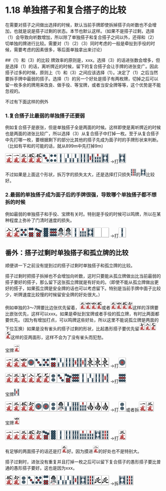 # 1.18 单独搭子和复合搭子的比较

在需要对搭子之间做出选择的时候，默认当前手牌即使拆掉搭子向听数也不会增加，也就是说是搭子过剩的状态。本节也默认这样。（如果不是搭子过剩，选择（1）会导致向听数增加，所以除了单独搭子和复合搭子之间以外，还得和（2）切单独的牌进行比较。需要对（1）（2）（3）同时考虑的一般是牵扯到手役的时候，需要考虑的因素很多，等后面单独拿出来讨论）

##（1）和（3）的比较
牌效率的原则是，xxx。选择（3）的话进张数会增多，但是选择（1）的话，离听牌近的时候，留下的复合搭子会让手牌的进张变广。因此搭子过多的时候，原则上（1）和（3）之间应该选择（1）。决定了（1）之后当然要拆手牌中最弱的搭子。选择（1）的另一个好处是搭子有两枚牌，切掉之后可以留一枚多余的牌用来改良、做手役、等宝牌，或者当安全牌等等，这个优势是不能忽视的。


不过有下面这样的例外

### 1.复合搭子比最弱的单独搭子还要弱

例如复合搭子是嵌张，但是单独搭子全是两面的时候。这样即使是离听牌近的时候也是两面的进张比较广，所以选择（3）从复合搭子中打掉一枚。至于从复合搭子中先打哪一枚，要根据剩下的部分比其他的搭子先成为面子时的手牌形状来判断。（比如有平和的可能的话，就从899m中先打掉9m）

<img src='https://raw.githubusercontent.com/matsumatsu233/mtc/master/sources/mj-tactics/1m.gif' alt='1m' height='32px'><img src='https://raw.githubusercontent.com/matsumatsu233/mtc/master/sources/mj-tactics/1m.gif' alt='1m' height='32px'><img src='https://raw.githubusercontent.com/matsumatsu233/mtc/master/sources/mj-tactics/3m.gif' alt='3m' height='32px'><img src='https://raw.githubusercontent.com/matsumatsu233/mtc/master/sources/mj-tactics/5m.gif' alt='5m' height='32px'><img src='https://raw.githubusercontent.com/matsumatsu233/mtc/master/sources/mj-tactics/5m.gif' alt='5m' height='32px'><img src='https://raw.githubusercontent.com/matsumatsu233/mtc/master/sources/mj-tactics/3p.gif' alt='3p' height='32px'><img src='https://raw.githubusercontent.com/matsumatsu233/mtc/master/sources/mj-tactics/4p.gif' alt='4p' height='32px'><img src='https://raw.githubusercontent.com/matsumatsu233/mtc/master/sources/mj-tactics/2s.gif' alt='2s' height='32px'><img src='https://raw.githubusercontent.com/matsumatsu233/mtc/master/sources/mj-tactics/3s.gif' alt='3s' height='32px'><img src='https://raw.githubusercontent.com/matsumatsu233/mtc/master/sources/mj-tactics/3s.gif' alt='3s' height='32px'><img src='https://raw.githubusercontent.com/matsumatsu233/mtc/master/sources/mj-tactics/4s.gif' alt='4s' height='32px'><img src='https://raw.githubusercontent.com/matsumatsu233/mtc/master/sources/mj-tactics/5s.gif' alt='5s' height='32px'><img src='https://raw.githubusercontent.com/matsumatsu233/mtc/master/sources/mj-tactics/7s.gif' alt='7s' height='32px'><img src='https://raw.githubusercontent.com/matsumatsu233/mtc/master/sources/mj-tactics/8s.gif' alt='8s' height='32px'> →打<img src='https://raw.githubusercontent.com/matsumatsu233/mtc/master/sources/mj-tactics/8s.gif' alt='8s' height='32px'>

不过如果是上面这个形状，拆万字的损失太大，还是选择打只损失<img src='https://raw.githubusercontent.com/matsumatsu233/mtc/master/sources/mj-tactics/9s.gif' alt='9s' height='24px'>的<img src='https://raw.githubusercontent.com/matsumatsu233/mtc/master/sources/mj-tactics/8s.gif' alt='8s' height='24px'>比较好。

### 2.最弱的单独搭子成为面子后的手牌很强，导致哪个单独搭子都不想拆的时候

例如最弱的单独搭子和手役、宝牌有关时。特别是手役的时候可以鸣牌，所以在某种程度上弥补了门清时速度的损失。

<img src='https://raw.githubusercontent.com/matsumatsu233/mtc/master/sources/mj-tactics/8m.gif' alt='8m' height='32px'><img src='https://raw.githubusercontent.com/matsumatsu233/mtc/master/sources/mj-tactics/9m.gif' alt='9m' height='32px'><img src='https://raw.githubusercontent.com/matsumatsu233/mtc/master/sources/mj-tactics/5p.gif' alt='5p' height='32px'><img src='https://raw.githubusercontent.com/matsumatsu233/mtc/master/sources/mj-tactics/6p.gif' alt='6p' height='32px'><img src='https://raw.githubusercontent.com/matsumatsu233/mtc/master/sources/mj-tactics/7p.gif' alt='7p' height='32px'><img src='https://raw.githubusercontent.com/matsumatsu233/mtc/master/sources/mj-tactics/8p.gif' alt='8p' height='32px'><img src='https://raw.githubusercontent.com/matsumatsu233/mtc/master/sources/mj-tactics/9p.gif' alt='9p' height='32px'><img src='https://raw.githubusercontent.com/matsumatsu233/mtc/master/sources/mj-tactics/1s.gif' alt='1s' height='32px'><img src='https://raw.githubusercontent.com/matsumatsu233/mtc/master/sources/mj-tactics/1s.gif' alt='1s' height='32px'><img src='https://raw.githubusercontent.com/matsumatsu233/mtc/master/sources/mj-tactics/2s.gif' alt='2s' height='32px'><img src='https://raw.githubusercontent.com/matsumatsu233/mtc/master/sources/mj-tactics/7s.gif' alt='7s' height='32px'><img src='https://raw.githubusercontent.com/matsumatsu233/mtc/master/sources/mj-tactics/8s.gif' alt='8s' height='32px'><img src='https://raw.githubusercontent.com/matsumatsu233/mtc/master/sources/mj-tactics/5z.gif' alt='5z' height='32px'><img src='https://raw.githubusercontent.com/matsumatsu233/mtc/master/sources/mj-tactics/5z.gif' alt='5z' height='32px'> →打<img src='https://raw.githubusercontent.com/matsumatsu233/mtc/master/sources/mj-tactics/2s.gif' alt='2s' height='32px'>


## 番外：搭子过剩时单独搭子和孤立牌的比较

顺便讲一下之前没有提到过的搭子过剩时单独搭子和孤立牌的比较。

搭子过剩时把搭子拆掉也不会增加向听数，这时只要能从孤立牌做出比当前最弱的搭子要好的搭子，那么留下这张孤立牌就是有好处的。（即使不能从孤立牌做出更好的搭子，如果孤立牌是安全牌的话也可以考虑留下。特别是当前手牌中面子比较少，听牌速度比较慢的时候留安全牌的好处很大。）

例如单独的3～7牌要比边张优先留着，<img src='https://raw.githubusercontent.com/matsumatsu233/mtc/master/sources/mj-tactics/3m.gif' alt='3m' height='24px'><img src='https://raw.githubusercontent.com/matsumatsu233/mtc/master/sources/mj-tactics/4m.gif' alt='4m' height='24px'><img src='https://raw.githubusercontent.com/matsumatsu233/mtc/master/sources/mj-tactics/4m.gif' alt='4m' height='24px'><img src='https://raw.githubusercontent.com/matsumatsu233/mtc/master/sources/mj-tactics/5m.gif' alt='5m' height='24px'>或者<img src='https://raw.githubusercontent.com/matsumatsu233/mtc/master/sources/mj-tactics/3m.gif' alt='3m' height='24px'><img src='https://raw.githubusercontent.com/matsumatsu233/mtc/master/sources/mj-tactics/4m.gif' alt='4m' height='24px'><img src='https://raw.githubusercontent.com/matsumatsu233/mtc/master/sources/mj-tactics/5m.gif' alt='5m' height='24px'><img src='https://raw.githubusercontent.com/matsumatsu233/mtc/master/sources/mj-tactics/6m.gif' alt='6m' height='24px'>这样的浮牌要比嵌张优先，这样可以xxx。如果是牵扯到宝牌或者手役的孤立牌，有时比两面都要优先。（因为有增加打点，可以鸣牌这些好处，所以这里不能说孤立牌是两面的下位互换）如果是没有雀头的搭子过剩的形状，比起愚形搭子要优先留<img src='https://raw.githubusercontent.com/matsumatsu233/mtc/master/sources/mj-tactics/7m.gif' alt='7m' height='24px'><img src='https://raw.githubusercontent.com/matsumatsu233/mtc/master/sources/mj-tactics/8m.gif' alt='8m' height='24px'><img src='https://raw.githubusercontent.com/matsumatsu233/mtc/master/sources/mj-tactics/9m.gif' alt='9m' height='24px'><img src='https://raw.githubusercontent.com/matsumatsu233/mtc/master/sources/mj-tactics/9m.gif' alt='9m' height='24px'>这样的亚两面形，这样不会为了没有雀头而犯愁。

宝牌<img src='https://raw.githubusercontent.com/matsumatsu233/mtc/master/sources/mj-tactics/1m.gif' alt='1m' height='24px'>

<img src='https://raw.githubusercontent.com/matsumatsu233/mtc/master/sources/mj-tactics/1m.gif' alt='1m' height='32px'><img src='https://raw.githubusercontent.com/matsumatsu233/mtc/master/sources/mj-tactics/3m.gif' alt='3m' height='32px'><img src='https://raw.githubusercontent.com/matsumatsu233/mtc/master/sources/mj-tactics/4m.gif' alt='4m' height='32px'><img src='https://raw.githubusercontent.com/matsumatsu233/mtc/master/sources/mj-tactics/1p.gif' alt='1p' height='32px'><img src='https://raw.githubusercontent.com/matsumatsu233/mtc/master/sources/mj-tactics/3p.gif' alt='3p' height='32px'><img src='https://raw.githubusercontent.com/matsumatsu233/mtc/master/sources/mj-tactics/5p.gif' alt='5p' height='32px'><img src='https://raw.githubusercontent.com/matsumatsu233/mtc/master/sources/mj-tactics/6p.gif' alt='6p' height='32px'><img src='https://raw.githubusercontent.com/matsumatsu233/mtc/master/sources/mj-tactics/3s.gif' alt='3s' height='32px'><img src='https://raw.githubusercontent.com/matsumatsu233/mtc/master/sources/mj-tactics/4s.gif' alt='4s' height='32px'><img src='https://raw.githubusercontent.com/matsumatsu233/mtc/master/sources/mj-tactics/5s.gif' alt='5s' height='32px'><img src='https://raw.githubusercontent.com/matsumatsu233/mtc/master/sources/mj-tactics/5s.gif' alt='5s' height='32px'><img src='https://raw.githubusercontent.com/matsumatsu233/mtc/master/sources/mj-tactics/1z.gif' alt='1z' height='32px'><img src='https://raw.githubusercontent.com/matsumatsu233/mtc/master/sources/mj-tactics/1z.gif' alt='1z' height='32px'><img src='https://raw.githubusercontent.com/matsumatsu233/mtc/master/sources/mj-tactics/1z.gif' alt='1z' height='32px'> →打<img src='https://raw.githubusercontent.com/matsumatsu233/mtc/master/sources/mj-tactics/1p.gif' alt='1p' height='32px'>

<img src='https://raw.githubusercontent.com/matsumatsu233/mtc/master/sources/mj-tactics/2m.gif' alt='2m' height='32px'><img src='https://raw.githubusercontent.com/matsumatsu233/mtc/master/sources/mj-tactics/3m.gif' alt='3m' height='32px'><img src='https://raw.githubusercontent.com/matsumatsu233/mtc/master/sources/mj-tactics/7m.gif' alt='7m' height='32px'><img src='https://raw.githubusercontent.com/matsumatsu233/mtc/master/sources/mj-tactics/8m.gif' alt='8m' height='32px'><img src='https://raw.githubusercontent.com/matsumatsu233/mtc/master/sources/mj-tactics/9m.gif' alt='9m' height='32px'><img src='https://raw.githubusercontent.com/matsumatsu233/mtc/master/sources/mj-tactics/9m.gif' alt='9m' height='32px'><img src='https://raw.githubusercontent.com/matsumatsu233/mtc/master/sources/mj-tactics/2p.gif' alt='2p' height='32px'><img src='https://raw.githubusercontent.com/matsumatsu233/mtc/master/sources/mj-tactics/3p.gif' alt='3p' height='32px'><img src='https://raw.githubusercontent.com/matsumatsu233/mtc/master/sources/mj-tactics/7p.gif' alt='7p' height='32px'><img src='https://raw.githubusercontent.com/matsumatsu233/mtc/master/sources/mj-tactics/9p.gif' alt='9p' height='32px'><img src='https://raw.githubusercontent.com/matsumatsu233/mtc/master/sources/mj-tactics/2s.gif' alt='2s' height='32px'><img src='https://raw.githubusercontent.com/matsumatsu233/mtc/master/sources/mj-tactics/3s.gif' alt='3s' height='32px'><img src='https://raw.githubusercontent.com/matsumatsu233/mtc/master/sources/mj-tactics/4s.gif' alt='4s' height='32px'><img src='https://raw.githubusercontent.com/matsumatsu233/mtc/master/sources/mj-tactics/5s.gif' alt='5s' height='32px'> →打<img src='https://raw.githubusercontent.com/matsumatsu233/mtc/master/sources/mj-tactics/9p.gif' alt='9p' height='32px'>


宝牌<img src='https://raw.githubusercontent.com/matsumatsu233/mtc/master/sources/mj-tactics/5s.gif' alt='5s' height='24px'>

<img src='https://raw.githubusercontent.com/matsumatsu233/mtc/master/sources/mj-tactics/1m.gif' alt='1m' height='32px'><img src='https://raw.githubusercontent.com/matsumatsu233/mtc/master/sources/mj-tactics/3m.gif' alt='3m' height='32px'><img src='https://raw.githubusercontent.com/matsumatsu233/mtc/master/sources/mj-tactics/5m.gif' alt='5m' height='32px'><img src='https://raw.githubusercontent.com/matsumatsu233/mtc/master/sources/mj-tactics/6m.gif' alt='6m' height='32px'><img src='https://raw.githubusercontent.com/matsumatsu233/mtc/master/sources/mj-tactics/1p.gif' alt='1p' height='32px'><img src='https://raw.githubusercontent.com/matsumatsu233/mtc/master/sources/mj-tactics/1p.gif' alt='1p' height='32px'><img src='https://raw.githubusercontent.com/matsumatsu233/mtc/master/sources/mj-tactics/2p.gif' alt='2p' height='32px'><img src='https://raw.githubusercontent.com/matsumatsu233/mtc/master/sources/mj-tactics/1s.gif' alt='1s' height='32px'><img src='https://raw.githubusercontent.com/matsumatsu233/mtc/master/sources/mj-tactics/3s.gif' alt='3s' height='32px'><img src='https://raw.githubusercontent.com/matsumatsu233/mtc/master/sources/mj-tactics/6s.gif' alt='6s' height='32px'><img src='https://raw.githubusercontent.com/matsumatsu233/mtc/master/sources/mj-tactics/7s.gif' alt='7s' height='32px'><img src='https://raw.githubusercontent.com/matsumatsu233/mtc/master/sources/mj-tactics/2z.gif' alt='2z' height='32px'><img src='https://raw.githubusercontent.com/matsumatsu233/mtc/master/sources/mj-tactics/2z.gif' alt='2z' height='32px'><img src='https://raw.githubusercontent.com/matsumatsu233/mtc/master/sources/mj-tactics/2z.gif' alt='2z' height='32px'> →打<img src='https://raw.githubusercontent.com/matsumatsu233/mtc/master/sources/mj-tactics/2p.gif' alt='2p' height='32px'>或者拆<img src='https://raw.githubusercontent.com/matsumatsu233/mtc/master/sources/mj-tactics/1m.gif' alt='1m' height='32px'><img src='https://raw.githubusercontent.com/matsumatsu233/mtc/master/sources/mj-tactics/3m.gif' alt='3m' height='32px'>

宝牌<img src='https://raw.githubusercontent.com/matsumatsu233/mtc/master/sources/mj-tactics/4m.gif' alt='4m' height='24px'>

<img src='https://raw.githubusercontent.com/matsumatsu233/mtc/master/sources/mj-tactics/1m.gif' alt='1m' height='32px'><img src='https://raw.githubusercontent.com/matsumatsu233/mtc/master/sources/mj-tactics/1m.gif' alt='1m' height='32px'><img src='https://raw.githubusercontent.com/matsumatsu233/mtc/master/sources/mj-tactics/3m.gif' alt='3m' height='32px'><img src='https://raw.githubusercontent.com/matsumatsu233/mtc/master/sources/mj-tactics/5m.gif' alt='5m' height='32px'><img src='https://raw.githubusercontent.com/matsumatsu233/mtc/master/sources/mj-tactics/6m.gif' alt='6m' height='32px'><img src='https://raw.githubusercontent.com/matsumatsu233/mtc/master/sources/mj-tactics/7p.gif' alt='7p' height='32px'><img src='https://raw.githubusercontent.com/matsumatsu233/mtc/master/sources/mj-tactics/8p.gif' alt='8p' height='32px'><img src='https://raw.githubusercontent.com/matsumatsu233/mtc/master/sources/mj-tactics/2s.gif' alt='2s' height='32px'><img src='https://raw.githubusercontent.com/matsumatsu233/mtc/master/sources/mj-tactics/4s.gif' alt='4s' height='32px'><img src='https://raw.githubusercontent.com/matsumatsu233/mtc/master/sources/mj-tactics/6s.gif' alt='6s' height='32px'><img src='https://raw.githubusercontent.com/matsumatsu233/mtc/master/sources/mj-tactics/7s.gif' alt='7s' height='32px'><img src='https://raw.githubusercontent.com/matsumatsu233/mtc/master/sources/mj-tactics/7s.gif' alt='7s' height='32px'><img src='https://raw.githubusercontent.com/matsumatsu233/mtc/master/sources/mj-tactics/8s.gif' alt='8s' height='32px'><img src='https://raw.githubusercontent.com/matsumatsu233/mtc/master/sources/mj-tactics/9s.gif' alt='9s' height='32px'> →打<img src='https://raw.githubusercontent.com/matsumatsu233/mtc/master/sources/mj-tactics/3m.gif' alt='3m' height='32px'>

有足够的两面搭子的话还是打<img src='https://raw.githubusercontent.com/matsumatsu233/mtc/master/sources/mj-tactics/3m.gif' alt='3m' height='24px'>好。因为摸进<img src='https://raw.githubusercontent.com/matsumatsu233/mtc/master/sources/mj-tactics/2m.gif' alt='2m' height='24px'>的好处也不是特别大。

搭子过剩时，进张没有重复并且打掉一枚之后可以留下复合搭子的愚形搭子要比普通的愚形搭子要好。这也是因为xxx。

<img src='https://raw.githubusercontent.com/matsumatsu233/mtc/master/sources/mj-tactics/5m.gif' alt='5m' height='32px'><img src='https://raw.githubusercontent.com/matsumatsu233/mtc/master/sources/mj-tactics/6m.gif' alt='6m' height='32px'><img src='https://raw.githubusercontent.com/matsumatsu233/mtc/master/sources/mj-tactics/2p.gif' alt='2p' height='32px'><img src='https://raw.githubusercontent.com/matsumatsu233/mtc/master/sources/mj-tactics/3p.gif' alt='3p' height='32px'><img src='https://raw.githubusercontent.com/matsumatsu233/mtc/master/sources/mj-tactics/5p.gif' alt='5p' height='32px'><img src='https://raw.githubusercontent.com/matsumatsu233/mtc/master/sources/mj-tactics/6p.gif' alt='6p' height='32px'><img src='https://raw.githubusercontent.com/matsumatsu233/mtc/master/sources/mj-tactics/1s.gif' alt='1s' height='32px'><img src='https://raw.githubusercontent.com/matsumatsu233/mtc/master/sources/mj-tactics/3s.gif' alt='3s' height='32px'><img src='https://raw.githubusercontent.com/matsumatsu233/mtc/master/sources/mj-tactics/3s.gif' alt='3s' height='32px'><img src='https://raw.githubusercontent.com/matsumatsu233/mtc/master/sources/mj-tactics/5s.gif' alt='5s' height='32px'><img src='https://raw.githubusercontent.com/matsumatsu233/mtc/master/sources/mj-tactics/8s.gif' alt='8s' height='32px'><img src='https://raw.githubusercontent.com/matsumatsu233/mtc/master/sources/mj-tactics/9s.gif' alt='9s' height='32px'><img src='https://raw.githubusercontent.com/matsumatsu233/mtc/master/sources/mj-tactics/4z.gif' alt='4z' height='32px'><img src='https://raw.githubusercontent.com/matsumatsu233/mtc/master/sources/mj-tactics/4z.gif' alt='4z' height='32px'> →拆<img src='https://raw.githubusercontent.com/matsumatsu233/mtc/master/sources/mj-tactics/8s.gif' alt='8s' height='32px'><img src='https://raw.githubusercontent.com/matsumatsu233/mtc/master/sources/mj-tactics/9s.gif' alt='9s' height='32px'>

